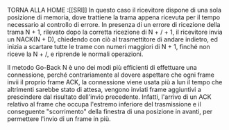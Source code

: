 TORNA ALLA HOME :[[SRI]]
In questo caso il ricevitore dispone di una sola posizione di memoria, dove trattiene la trama appena ricevuta per il tempo necessario al controllo di errore. In presenza di un errore di ricezione della trama N + 1, rilevato dopo la corretta ricezione di N + / + 1, il ricevitore invia un NACK(N + D), chiedendo con ciò al trasmettitore di andare indietro, ed inizia a scartare tutte le trame con numeri maggiori di N + 1, finché non riceve la N + /, e riprende le normali operazioni.

Il metodo Go-Back N è uno dei modi più efficienti di effettuare una connessione, perché contrariamente al dovere aspettare che ogni frame invii il proprio frame ACK, la connessione viene usata più a lun il tempo che altrimenti sarebbe stato di attesa, vengono inviati frame aggiuntivi a prescindere dal risultato dell'invio precedente. Infatti, l'arrivo di un ACK relativo al frame che occupa l'estremo inferiore del trasmissione e il conseguente "scorrimento" della finestra di una posizione in avanti, per permettere l'invio di un frame in più.
